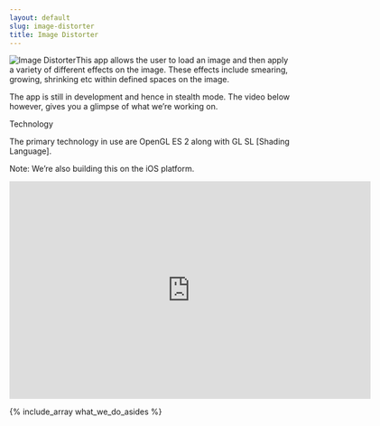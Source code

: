 ```yaml
---
layout: default
slug: image-distorter
title: Image Distorter
---
```

<div class="span9">
  <p><img src="/images/image_distorter3.png" alt="Image Distorter" title="Image Distorter" />This app allows the user to load an image and then apply a variety of different effects on the image. These effects include  smearing, growing, shrinking etc within defined spaces on the image.</p>

  <p>The app is still in development and hence in stealth mode. The video below however, gives you a glimpse of what we’re working on.</p>

  <p>Technology</p>

  <p>The primary technology in use are OpenGL ES 2 along with GL SL [Shading Language].</p>

  <p>Note: We’re also building this on the iOS platform.</p>

  <p><iframe class="youtube-player" type="text/html" width="640" height="385" src="http://www.youtube.com/embed/Wf2MSKgIop8" frameborder="0"></iframe></p>

</div>
<div class="sidebar-nav span3">
  {% include_array what_we_do_asides %}
</div>

